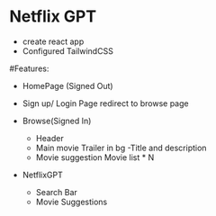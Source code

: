 # Netflix GPT

- create react app
- Configured TailwindCSS


#Features:
- HomePage (Signed Out)
- Sign up/ Login Page
    redirect to browse page


- Browse(Signed In)
    - Header
    - Main movie 
        Trailer in bg
        -Title and description
    - Movie suggestion
        Movie list * N

- NetflixGPT
    - Search Bar
    - Movie Suggestions



